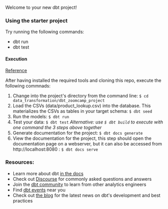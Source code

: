 Welcome to your new dbt project!

### Using the starter project

Try running the following commands:

- dbt run
- dbt test

#### Execution

[Reference](https://github.com/DataTalksClub/data-engineering-zoomcamp/blob/main/week_4_analytics_engineering/taxi_rides_ny/README.md)

After having installed the required tools and cloning this repo, execute the following commnads:

1. Change into the project's directory from the command line: `$ cd data_transformation/dbt_zoomcamp_project`
2. Load the CSVs (data/product_lookup.csv) into the database. This materializes the CSVs as tables in your target schema: `$ dbt seed`
3. Run the models: `$ dbt run`
4. Test your data: `$ dbt test`
   _Alternative: use `$ dbt build` to execute with one command the 3 steps above together_
5. Generate documentation for the project: `$ dbt docs generate`
6. View the documentation for the project, this step should open the documentation page on a webserver, but it can also be accessed from http://localhost:8080 : `$ dbt docs serve`

### Resources:

- Learn more about dbt [in the docs](https://docs.getdbt.com/docs/introduction)
- Check out [Discourse](https://discourse.getdbt.com/) for commonly asked questions and answers
- Join the [dbt community](http://community.getbdt.com/) to learn from other analytics engineers
- Find [dbt events](https://events.getdbt.com) near you
- Check out [the blog](https://blog.getdbt.com/) for the latest news on dbt's development and best practices
